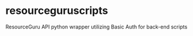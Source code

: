 resourceguruscripts
============

ResourceGuru API python wrapper utilizing Basic Auth for back-end scripts



